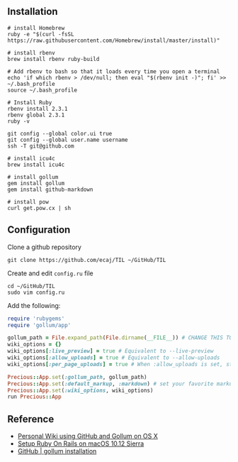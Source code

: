 ## Installation
```shell
# install Homebrew
ruby -e "$(curl -fsSL https://raw.githubusercontent.com/Homebrew/install/master/install)"

# install rbenv
brew install rbenv ruby-build

# Add rbenv to bash so that it loads every time you open a terminal
echo 'if which rbenv > /dev/null; then eval "$(rbenv init -)"; fi' >> ~/.bash_profile
source ~/.bash_profile

# Install Ruby
rbenv install 2.3.1
rbenv global 2.3.1
ruby -v

git config --global color.ui true
git config --global user.name username
ssh -T git@github.com

# install icu4c
brew install icu4c

# install gollum
gem install gollum
gem install github-markdown

# install pow
curl get.pow.cx | sh
```

## Configuration
Clone a github repository
```shell
git clone https://github.com/ecaj/TIL ~/GitHub/TIL
```

Create and edit `config.ru` file
```shell
cd ~/GitHub/TIL
sudo vim config.ru
```

Add the following:
```ruby
require 'rubygems'
require 'gollum/app'

gollum_path = File.expand_path(File.dirname(__FILE__)) # CHANGE THIS TO POINT TO YOUR OWN WIKI REPO
wiki_options = {}
wiki_options[:live_preview] = true # Equivalent to --live-preview
wiki_options[:allow_uploads] = true # Equivalent to --allow-uploads
wiki_options[:per_page_uploads] = true # When :allow_uploads is set, store uploads under a directory named after the page, as when using --allow-uploads page

Precious::App.set(:gollum_path, gollum_path)
Precious::App.set(:default_markup, :markdown) # set your favorite markup language
Precious::App.set(:wiki_options, wiki_options)
run Precious::App
```


## Reference
- [Personal Wiki using GitHub and Gollum on OS X](http://www.nomachetejuggling.com/2012/05/15/personal-wiki-using-github-and-gollum-on-os-x/)
- [Setup Ruby On Rails on macOS 10.12 Sierra](https://gorails.com/setup/osx/10.12-sierra)
- [GitHub | gollum installation](https://github.com/gollum/gollum/wiki/Installation)
